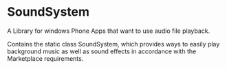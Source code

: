 ﻿SoundSystem
===========

A Library for windows Phone Apps that want to use audio file playback.

Contains the static class SoundSystem, which provides ways to easily play 
background music as well as sound effects in accordance with the Marketplace 
requirements.